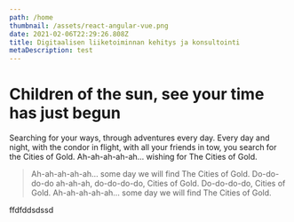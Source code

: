 ```yaml
---
path: /home
thumbnail: /assets/react-angular-vue.png
date: 2021-02-06T22:29:26.808Z
title: Digitaalisen liiketoiminnan kehitys ja konsultointi
metaDescription: test
---
```


<HeroBlock bgColor="dark">

# Children of the sun, see your time has just begun

Searching for your ways, through adventures every day. Every day and night, with the condor in flight, with all your friends in tow, you search for the Cities of Gold. Ah-ah-ah-ah-ah… wishing for The Cities of Gold.

> Ah-ah-ah-ah-ah… some day we will find The Cities of Gold. Do-do-do-do ah-ah-ah, do-do-do-do, Cities of Gold. Do-do-do-do, Cities of Gold. Ah-ah-ah-ah-ah… some day we will find The Cities of Gold.

ffdfddsdssd

</HeroBlock>

<LatestPosts maxNumberOfPosts="4" title="Viimeisimmät artikkelit"/>